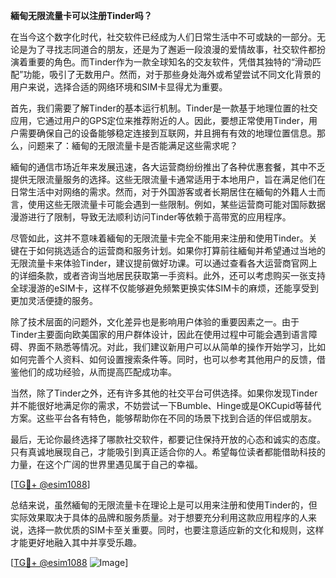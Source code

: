 **緬甸无限流量卡可以注册Tinder吗？**

在当今这个数字化时代，社交软件已经成为人们日常生活中不可或缺的一部分。无论是为了寻找志同道合的朋友，还是为了邂逅一段浪漫的爱情故事，社交软件都扮演着重要的角色。而Tinder作为一款全球知名的交友软件，凭借其独特的“滑动匹配”功能，吸引了无数用户。然而，对于那些身处海外或希望尝试不同文化背景的用户来说，选择合适的网络环境和SIM卡显得尤为重要。

首先，我们需要了解Tinder的基本运行机制。Tinder是一款基于地理位置的社交应用，它通过用户的GPS定位来推荐附近的人。因此，要想正常使用Tinder，用户需要确保自己的设备能够稳定连接到互联网，并且拥有有效的地理位置信息。那么，问题来了：緬甸的无限流量卡是否能满足这些需求呢？

緬甸的通信市场近年来发展迅速，各大运营商纷纷推出了各种优惠套餐，其中不乏提供无限流量服务的选择。这些无限流量卡通常适用于本地用户，旨在满足他们在日常生活中对网络的需求。然而，对于外国游客或者长期居住在緬甸的外籍人士而言，使用这些无限流量卡可能会遇到一些限制。例如，某些运营商可能对国际数据漫游进行了限制，导致无法顺利访问Tinder等依赖于高带宽的应用程序。

尽管如此，这并不意味着緬甸的无限流量卡完全不能用来注册和使用Tinder。关键在于如何挑选适合的运营商和服务计划。如果你打算前往緬甸并希望通过当地的无限流量卡来体验Tinder，建议提前做好功课。可以通过查看各大运营商官网上的详细条款，或者咨询当地居民获取第一手资料。此外，还可以考虑购买一张支持全球漫游的eSIM卡，这样不仅能够避免频繁更换实体SIM卡的麻烦，还能享受到更加灵活便捷的服务。

除了技术层面的问题外，文化差异也是影响用户体验的重要因素之一。由于Tinder主要面向欧美国家的用户群体设计，因此在使用过程中可能会遇到语言障碍、界面不熟悉等情况。对此，我们建议新用户可以从简单的操作开始学习，比如如何完善个人资料、如何设置搜索条件等。同时，也可以参考其他用户的反馈，借鉴他们的成功经验，从而提高匹配成功率。

当然，除了Tinder之外，还有许多其他的社交平台可供选择。如果你发现Tinder并不能很好地满足你的需求，不妨尝试一下Bumble、Hinge或是OKCupid等替代方案。这些平台各有特色，能够帮助你在不同的场景下找到合适的伴侣或朋友。

最后，无论你最终选择了哪款社交软件，都要记住保持开放的心态和诚实的态度。只有真诚地展现自己，才能吸引到真正适合你的人。希望每位读者都能借助科技的力量，在这个广阔的世界里遇见属于自己的幸福。

[[TG💪+ @esim1088](https://t.me/s/esim1088)]

总结来说，虽然緬甸的无限流量卡在理论上是可以用来注册和使用Tinder的，但实际效果取决于具体的品牌和服务质量。对于想要充分利用这款应用程序的人来说，选择一款优质的SIM卡至关重要。同时，也要注意适应新的文化和规则，这样才能更好地融入其中并享受乐趣。

[[TG💪+ @esim1088](https://t.me/s/esim1088) ![Image](https://i.postimg.cc/4NQfJmqS/Snipaste-2025-05-13-00-14-12.png)]